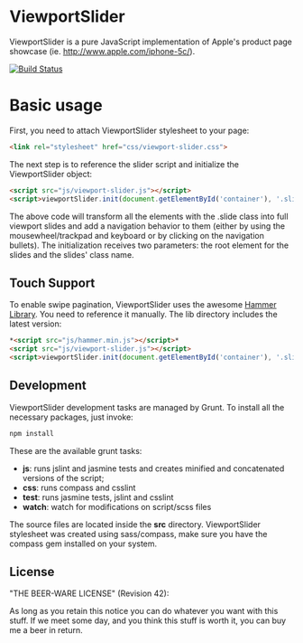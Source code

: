 # ViewportSlider

ViewportSlider is a pure JavaScript implementation of Apple's product page showcase (ie. http://www.apple.com/iphone-5c/).

[![Build Status](https://travis-ci.org/daviferreira/viewport-slider.png?branch=master)](https://travis-ci.org/daviferreira/viewport-slider)

# Basic usage

First, you need to attach ViewportSlider stylesheet to your page:

```html
<link rel="stylesheet" href="css/viewport-slider.css">
```

The next step is to reference the slider script and initialize the ViewportSlider object:

```html
<script src="js/viewport-slider.js"></script>
<script>viewportSlider.init(document.getElementById('container'), '.slide');</script>
```

The above code will transform all the elements with the .slide class into full viewport slides and add a navigation behavior to them (either by using the mousewheel/trackpad and keyboard or by clicking on the navigation bullets). The initialization receives two parameters: the root element for the slides and the slides' class name.

## Touch Support

To enable swipe pagination, ViewportSlider uses the awesome [Hammer Library](http://eightmedia.github.io/hammer.js/). You need to reference it manually. The lib directory includes the latest version:

```html
*<script src="js/hammer.min.js"></script>*
<script src="js/viewport-slider.js"></script>
<script>viewportSlider.init(document.getElementById('container'), '.slide');</script>
```

## Development

ViewportSlider development tasks are managed by Grunt. To install all the necessary packages, just invoke:

```bash
npm install
```

These are the available grunt tasks:

* __js__: runs jslint and jasmine tests and creates minified and concatenated versions of the script;
* __css__: runs compass and csslint
* __test__: runs jasmine tests, jslint and csslint
* __watch__: watch for modifications on script/scss files

The source files are located inside the __src__ directory. ViewportSlider stylesheet was created using sass/compass, make sure you have the compass gem installed on your system.

## License

"THE BEER-WARE LICENSE" (Revision 42):

As long as you retain this notice you can do whatever you want with this stuff. If we meet some day, and you think this stuff is worth it, you can buy me a beer in return.
